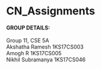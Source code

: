 # CN_Assignments
**GROUP DETAILS:**<br/><br/>
Group 11, CSE 5A<br/>
Akshatha Ramesh    	1KS17CS003<br/>
Amogh R			        1KS17CS005<br/>
Nikhil Subramanya  	1KS17CS046<br/>
